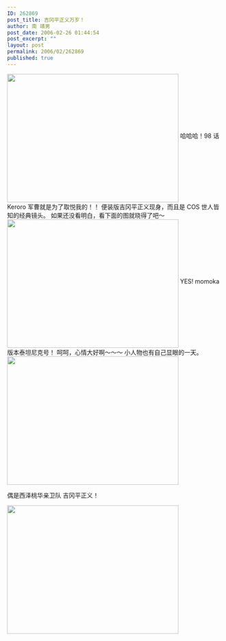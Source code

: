 ```yaml
---
ID: 262869
post_title: 吉冈平正义万岁！
author: 南 靖男
post_date: 2006-02-26 01:44:54
post_excerpt: ""
layout: post
permalink: 2006/02/262869
published: true
---
```

<a href="http://photoimg65.qq.com/cgi-bin/load_pic?verify=Sus1dMIYjcKLxwokh98dig%3D%3D"><img src="http://photoimg65.qq.com/cgi-bin/load_pic?verify=Sus1dMIYjcKLxwokh98dig%3D%3D" align="middle" height="300" width="400" /></a>
哈哈哈！98 话 Keroro 军曹就是为了取悦我的！！
便装版吉冈平正义现身，而且是 COS 世人皆知的经典镜头。
如果还没看明白，看下面的图就晓得了吧～
<img src="http://photoimg65.qq.com/cgi-bin/load_pic?verify=krT4KWu84RnftEWgw06nzw%3D%3D" align="middle" height="300" width="400" />
YES! momoka 版本泰坦尼克号！
呵呵，心情大好啊～～～
小人物也有自己显眼的一天。
<a href="http://photoimg65.qq.com/cgi-bin/load_pic?verify=7cNnqh%2BECdc9w%2FtE7kCtOA%3D%3D"><img src="http://photoimg65.qq.com/cgi-bin/load_pic?verify=7cNnqh%2BECdc9w%2FtE7kCtOA%3D%3D" align="middle" height="300" width="400" /></a>
<!--more-->偶是西泽桃华亲卫队 吉冈平正义！
<a href="http://photoimg65.qq.com/cgi-bin/load_pic?verify=iCp%2B%2FgLMCuwBp8lvAze7iA%3D%3D"><img src="http://photoimg65.qq.com/cgi-bin/load_pic?verify=iCp%2B%2FgLMCuwBp8lvAze7iA%3D%3D" align="middle" height="300" width="400" /></a>